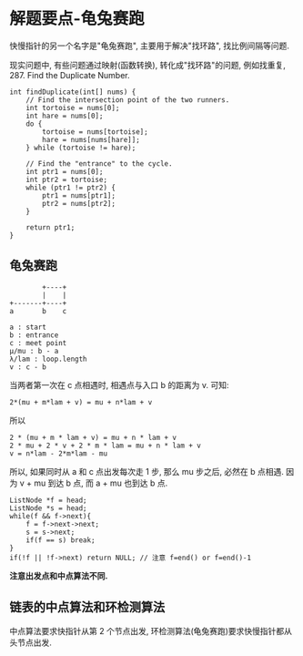# 解题要点-龟兔赛跑

快慢指针的另一个名字是"龟兔赛跑", 主要用于解决"找环路", 找比例间隔等问题.

现实问题中, 有些问题通过映射(函数转换), 转化成"找环路"的问题, 例如找重复, 287. Find the Duplicate Number.

	int findDuplicate(int[] nums) {
        // Find the intersection point of the two runners.
        int tortoise = nums[0];
        int hare = nums[0];
        do {
            tortoise = nums[tortoise];
            hare = nums[nums[hare]];
        } while (tortoise != hare);
		
        // Find the "entrance" to the cycle.
        int ptr1 = nums[0];
        int ptr2 = tortoise;
        while (ptr1 != ptr2) {
            ptr1 = nums[ptr1];
            ptr2 = nums[ptr2];
        }
		
        return ptr1;
    }

## 龟兔赛跑

	        +----+
	        |    |
	+-------+----+
	a       b    c
    
	a : start
	b : entrance
	c : meet point
	μ/mu : b - a
	λ/lam : loop.length
	v : c - b

当两者第一次在 c 点相遇时, 相遇点与入口 b 的距离为 v. 可知:

	2*(mu + m*lam + v) = mu + n*lam + v

所以

	2 * (mu + m * lam + v) = mu + n * lam + v
	2 * mu + 2 * v + 2 * m * lam = mu + n * lam + v
	v = n*lam - 2*m*lam - mu

所以, 如果同时从 a 和 c 点出发每次走 1 步, 那么 mu 步之后, 必然在 b 点相遇. 因为 v + mu 到达 b 点, 而 a + mu 也到达 b 点.

	ListNode *f = head;
	ListNode *s = head;
	while(f && f->next){
		f = f->next->next;
		s = s->next;
		if(f == s) break;
	}
	if(!f || !f->next) return NULL; // 注意 f=end() or f=end()-1

**注意出发点和中点算法不同.**

## 链表的中点算法和环检测算法

中点算法要求快指针从第 2 个节点出发, 环检测算法(龟兔赛跑)要求快慢指针都从头节点出发.